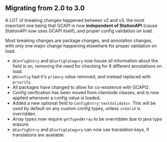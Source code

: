 ## Migrating from 2.0 to 3.0

A LOT of breaking changes happened between v2 and v3, the most important one being that GCAPI is now **independent of StationAPI** (cause StationAPI now uses GCAPI itself), and proper config validation on load.

Most breaking changes are package changes, and annotation changes, with only one major change happening elsewhere for proper validation on load.

- `@ConfigEntry` and `@ConfigCategory` now house all information about the field is on, removing the need for checking for 6 different annotations on load.
- `@GConfig` had it's `primary` value removed, and instead replaced with `priority`.
- All packages have changed to allow for co-existence with GCAPI2.
- Config verification has been moved from clientside classes, and is now applied whenever a config value is loaded.
- Added a new optional field to `ConfigEntry`: `textValidator`. This will be used by default on any custom config types, unless `isValid` is overridden.
- Array types now require `getTypedArray` to be overridden due to java type erasure.
- `@ConfigEntry` and `@ConfigCategory` can now use translation keys, if translations are available.
